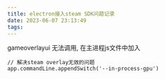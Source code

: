 ```yaml
---
title: electron接入steam SDK问题记录
date: 2023-06-07 23:13:49
tags:
---
```

gameoverlayui 无法调用, 在主进程js文件中加入
```
// 解决steam overlay无效的问题
app.commandLine.appendSwitch('--in-process-gpu')
```
